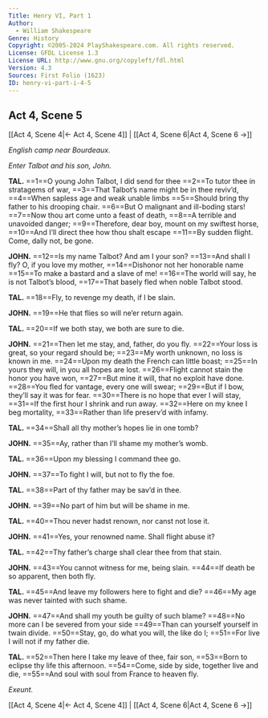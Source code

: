 ```yaml
---
Title: Henry VI, Part 1
Author: 
  - William Shakespeare
Genre: History
Copyright: ©2005-2024 PlayShakespeare.com. All rights reserved.
License: GFDL License 1.3
License URL: http://www.gnu.org/copyleft/fdl.html
Version: 4.3
Sources: First Folio (1623)
ID: henry-vi-part-i-4-5
---
```


## Act 4, Scene 5
[[Act 4, Scene 4|← Act 4, Scene 4]] | [[Act 4, Scene 6|Act 4, Scene 6 →]]

*English camp near Bourdeaux.*

*Enter Talbot and his son, John.*

**TAL.**
==1==O young John Talbot, I did send for thee
==2==To tutor thee in stratagems of war,
==3==That Talbot’s name might be in thee reviv’d,
==4==When sapless age and weak unable limbs
==5==Should bring thy father to his drooping chair.
==6==But O malignant and ill-boding stars!
==7==Now thou art come unto a feast of death,
==8==A terrible and unavoided danger;
==9==Therefore, dear boy, mount on my swiftest horse,
==10==And I’ll direct thee how thou shalt escape
==11==By sudden flight. Come, dally not, be gone.

**JOHN.**
==12==Is my name Talbot? And am I your son?
==13==And shall I fly? O, if you love my mother,
==14==Dishonor not her honorable name
==15==To make a bastard and a slave of me!
==16==The world will say, he is not Talbot’s blood,
==17==That basely fled when noble Talbot stood.

**TAL.**
==18==Fly, to revenge my death, if I be slain.

**JOHN.**
==19==He that flies so will ne’er return again.

**TAL.**
==20==If we both stay, we both are sure to die.

**JOHN.**
==21==Then let me stay, and, father, do you fly.
==22==Your loss is great, so your regard should be;
==23==My worth unknown, no loss is known in me.
==24==Upon my death the French can little boast;
==25==In yours they will, in you all hopes are lost.
==26==Flight cannot stain the honor you have won,
==27==But mine it will, that no exploit have done.
==28==You fled for vantage, every one will swear;
==29==But if I bow, they’ll say it was for fear.
==30==There is no hope that ever I will stay,
==31==If the first hour I shrink and run away.
==32==Here on my knee I beg mortality,
==33==Rather than life preserv’d with infamy.

**TAL.**
==34==Shall all thy mother’s hopes lie in one tomb?

**JOHN.**
==35==Ay, rather than I’ll shame my mother’s womb.

**TAL.**
==36==Upon my blessing I command thee go.

**JOHN.**
==37==To fight I will, but not to fly the foe.

**TAL.**
==38==Part of thy father may be sav’d in thee.

**JOHN.**
==39==No part of him but will be shame in me.

**TAL.**
==40==Thou never hadst renown, nor canst not lose it.

**JOHN.**
==41==Yes, your renowned name. Shall flight abuse it?

**TAL.**
==42==Thy father’s charge shall clear thee from that stain.

**JOHN.**
==43==You cannot witness for me, being slain.
==44==If death be so apparent, then both fly.

**TAL.**
==45==And leave my followers here to fight and die?
==46==My age was never tainted with such shame.

**JOHN.**
==47==And shall my youth be guilty of such blame?
==48==No more can I be severed from your side
==49==Than can yourself yourself in twain divide.
==50==Stay, go, do what you will, the like do I;
==51==For live I will not if my father die.

**TAL.**
==52==Then here I take my leave of thee, fair son,
==53==Born to eclipse thy life this afternoon.
==54==Come, side by side, together live and die,
==55==And soul with soul from France to heaven fly.

*Exeunt.*

[[Act 4, Scene 4|← Act 4, Scene 4]] | [[Act 4, Scene 6|Act 4, Scene 6 →]]